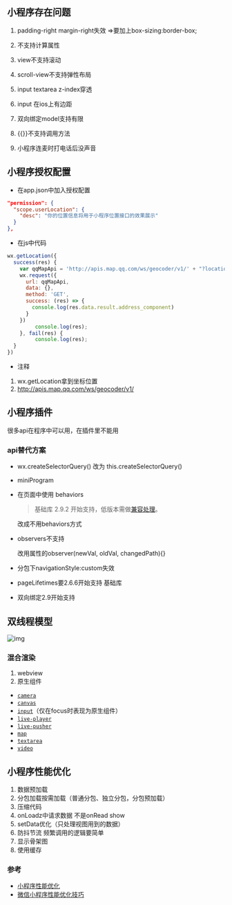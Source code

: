 ## 小程序存在问题

1. padding-right margin-right失效 =>要加上box-sizing:border-box;

2. 不支持计算属性
3. view不支持滚动
4. scroll-view不支持弹性布局
5. input textarea z-index穿透
6. input 在ios上有边距
7. 双向绑定model支持有限
8. {{}}不支持调用方法
9. 小程序连麦时打电话后没声音

## 小程序授权配置

- 在app.json中加入授权配置

```json
"permission": {
  "scope.userLocation": {
    "desc": "你的位置信息将用于小程序位置接口的效果展示"
  }
},
```

- 在js中代码

```js
wx.getLocation({
  success(res) {
    var qqMapApi = 'http://apis.map.qq.com/ws/geocoder/v1/' + "?location=" + res.latitude + ',' +res.longitude + "&key=" + '???' + "&get_poi=1";
    wx.request({
      url: qqMapApi,
      data: {},
      method: 'GET',
      success: (res) => {
      	console.log(res.data.result.address_component)
      }
    })
   		 console.log(res);
    }, fail(res) {
   		 console.log(res);
  }
})
```

- 注释
1. wx.getLocation拿到坐标位置
2. http://apis.map.qq.com/ws/geocoder/v1/






## 小程序插件
很多api在程序中可以用，在插件里不能用
### api替代方案
- wx.createSelectorQuery()
  改为 this.createSelectorQuery()

- miniProgram

- 在页面中使用 behaviors

  > 基础库 2.9.2 开始支持，低版本需做[兼容处理](https://developers.weixin.qq.com/miniprogram/dev/framework/compatibility.html)。
  >

  改成不用behaviors方式

- observers不支持

  改用属性的observer(newVal, oldVal, changedPath){}

- 分包下navigationStyle:custom失效

- pageLifetimes要2.6.6开始支持 基础库
- 双向绑定2.9开始支持




## 双线程模型

![img](https://res.wx.qq.com/wxdoc/dist/assets/img/4-1.ad156d1c.png)

### 混合渲染

1. webview
2. 原生组件
  - [`camera`](https://developers.weixin.qq.com/miniprogram/dev/component/camera.html)
  - [`canvas`](https://developers.weixin.qq.com/miniprogram/dev/component/canvas.html)
  - [`input`](https://developers.weixin.qq.com/miniprogram/dev/component/input.html)（仅在focus时表现为原生组件）
  - [`live-player`](https://developers.weixin.qq.com/miniprogram/dev/component/live-player.html)
  - [`live-pusher`](https://developers.weixin.qq.com/miniprogram/dev/component/live-pusher.html)
  - [`map`](https://developers.weixin.qq.com/miniprogram/dev/component/map.html)
  - [`textarea`](https://developers.weixin.qq.com/miniprogram/dev/component/textarea.html)
  - [`video`](https://developers.weixin.qq.com/miniprogram/dev/component/video.html)

## 小程序性能优化

1. 数据预加载
2. 分包加载按需加载（普通分包、独立分包，分包预加载）
3. 压缩代码
4. onLoadz中请求数据 不是onRead show
5. setData优化（只处理视图用到的数据）
6. 防抖节流 频繁调用的逻辑要简单
7. 显示骨架图
8. 使用缓存

### 参考
- [小程序性能优化](https://developers.weixin.qq.com/community/develop/article/doc/000008b94c41387644dadb61a58413)
- [微信小程序性能优化技巧](https://cloud.tencent.com/developer/article/1561515)
